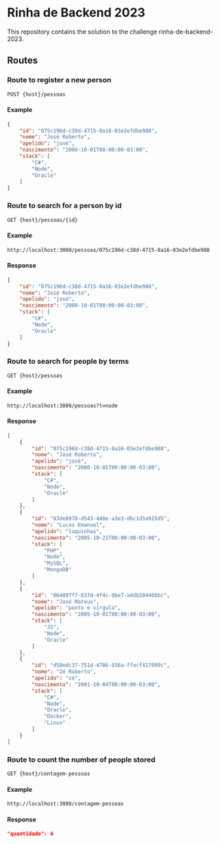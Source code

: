 # Rinha de Backend 2023

This repository contains the solution to the challenge <a herf="https://github.com/zanfranceschi/rinha-de-backend-2023-q3/blob/main/INSTRUCOES.md">rinha-de-backend-2023</a>.

## Routes

### Route to register a new person
```bash
POST {host}/pessoas
```

#### Example
```json
{
    "id": "075c196d-c38d-4715-8a16-03e2efdbe988",
    "nome": "José Roberto",
    "apelido": "josé",
    "nascimento": "2000-10-01T00:00:00-03:00",
    "stack": [
        "C#",
        "Node",
        "Oracle"
    ]
}
```

### Route to search for a person by id
```bash
GET {host}/pessoas/{id}
```

#### Example
```bash
http://localhost:3000/pessoas/075c196d-c38d-4715-8a16-03e2efdbe988
```

#### Response
```json
{
    "id": "075c196d-c38d-4715-8a16-03e2efdbe988",
    "nome": "José Roberto",
    "apelido": "josé",
    "nascimento": "2000-10-01T00:00:00-03:00",
    "stack": [
        "C#",
        "Node",
        "Oracle"
    ]
}
```

### Route to search for people by terms
```bash
GET {host}/pessoas
```

#### Example
```bash
http://localhost:3000/pessoas?t=node
```

#### Response
```json
[
    {
        "id": "075c196d-c38d-4715-8a16-03e2efdbe988",
        "nome": "José Roberto",
        "apelido": "josé",
        "nascimento": "2000-10-01T00:00:00-03:00",
        "stack": [
            "C#",
            "Node",
            "Oracle"
        ]
    },
    {
        "id": "83de8978-d543-440e-a3e3-d6c1d5a925d5",
        "nome": "Lucas Emanuel",
        "apelido": "luquinhas",
        "nascimento": "2005-10-21T00:00:00-03:00",
        "stack": [
            "PHP",
            "Node",
            "MySQL",
            "MongoDB"
        ]
    },
    {
        "id": "864897f7-037d-4f4c-9be7-a4db20446bbc",
        "nome": "José Mateus",
        "apelido": "ponto e vírgula",
        "nascimento": "2005-10-01T00:00:00-03:00",
        "stack": [
            "JS",
            "Node",
            "Oracle"
        ]
    },
    {
        "id": "d58edc37-751d-4786-936a-ffacf417099c",
        "nome": "Zé Roberto",
        "apelido": "zé",
        "nascimento": "2001-10-04T00:00:00-03:00",
        "stack": [
            "C#",
            "Node",
            "Oracle",
            "Docker",
            "Linux"
        ]
    }
]
```

### Route to count the number of people stored
```bash
GET {host}/contagem-pessoas
```

#### Example
```bash
http://localhost:3000/contagem-pessoas
```

#### Response
```json
"quantidade": 4
```